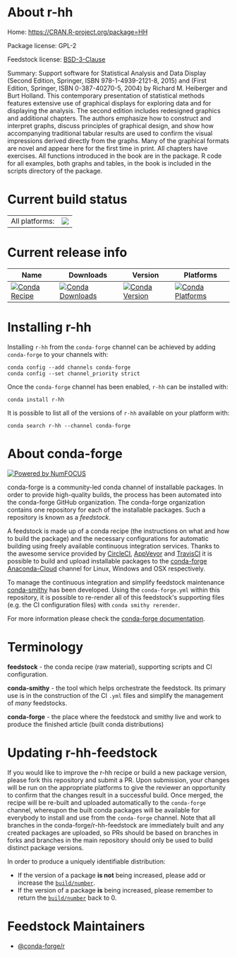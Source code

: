 About r-hh
==========

Home: https://CRAN.R-project.org/package=HH

Package license: GPL-2

Feedstock license: [BSD-3-Clause](https://github.com/conda-forge/r-hh-feedstock/blob/master/LICENSE.txt)

Summary: Support software for Statistical Analysis and Data Display (Second Edition, Springer, ISBN 978-1-4939-2121-8, 2015) and (First Edition, Springer, ISBN 0-387-40270-5, 2004) by Richard M. Heiberger and Burt Holland.  This contemporary presentation of statistical methods features extensive use of graphical displays for exploring data and for displaying the analysis.  The second edition includes redesigned graphics and additional chapters. The authors emphasize how to construct and interpret graphs, discuss principles of graphical design, and show how accompanying traditional tabular results are used to confirm the visual impressions derived directly from the graphs. Many of the graphical formats are novel and appear here for the first time in print.  All chapters have exercises.  All functions introduced in the book are in the package.  R code for all examples, both graphs and tables, in the book is included in the scripts directory of the package.

Current build status
====================


<table><tr><td>All platforms:</td>
    <td>
      <a href="https://dev.azure.com/conda-forge/feedstock-builds/_build/latest?definitionId=2478&branchName=master">
        <img src="https://dev.azure.com/conda-forge/feedstock-builds/_apis/build/status/r-hh-feedstock?branchName=master">
      </a>
    </td>
  </tr>
</table>

Current release info
====================

| Name | Downloads | Version | Platforms |
| --- | --- | --- | --- |
| [![Conda Recipe](https://img.shields.io/badge/recipe-r--hh-green.svg)](https://anaconda.org/conda-forge/r-hh) | [![Conda Downloads](https://img.shields.io/conda/dn/conda-forge/r-hh.svg)](https://anaconda.org/conda-forge/r-hh) | [![Conda Version](https://img.shields.io/conda/vn/conda-forge/r-hh.svg)](https://anaconda.org/conda-forge/r-hh) | [![Conda Platforms](https://img.shields.io/conda/pn/conda-forge/r-hh.svg)](https://anaconda.org/conda-forge/r-hh) |

Installing r-hh
===============

Installing `r-hh` from the `conda-forge` channel can be achieved by adding `conda-forge` to your channels with:

```
conda config --add channels conda-forge
conda config --set channel_priority strict
```

Once the `conda-forge` channel has been enabled, `r-hh` can be installed with:

```
conda install r-hh
```

It is possible to list all of the versions of `r-hh` available on your platform with:

```
conda search r-hh --channel conda-forge
```


About conda-forge
=================

[![Powered by
NumFOCUS](https://img.shields.io/badge/powered%20by-NumFOCUS-orange.svg?style=flat&colorA=E1523D&colorB=007D8A)](https://numfocus.org)

conda-forge is a community-led conda channel of installable packages.
In order to provide high-quality builds, the process has been automated into the
conda-forge GitHub organization. The conda-forge organization contains one repository
for each of the installable packages. Such a repository is known as a *feedstock*.

A feedstock is made up of a conda recipe (the instructions on what and how to build
the package) and the necessary configurations for automatic building using freely
available continuous integration services. Thanks to the awesome service provided by
[CircleCI](https://circleci.com/), [AppVeyor](https://www.appveyor.com/)
and [TravisCI](https://travis-ci.com/) it is possible to build and upload installable
packages to the [conda-forge](https://anaconda.org/conda-forge)
[Anaconda-Cloud](https://anaconda.org/) channel for Linux, Windows and OSX respectively.

To manage the continuous integration and simplify feedstock maintenance
[conda-smithy](https://github.com/conda-forge/conda-smithy) has been developed.
Using the ``conda-forge.yml`` within this repository, it is possible to re-render all of
this feedstock's supporting files (e.g. the CI configuration files) with ``conda smithy rerender``.

For more information please check the [conda-forge documentation](https://conda-forge.org/docs/).

Terminology
===========

**feedstock** - the conda recipe (raw material), supporting scripts and CI configuration.

**conda-smithy** - the tool which helps orchestrate the feedstock.
                   Its primary use is in the construction of the CI ``.yml`` files
                   and simplify the management of *many* feedstocks.

**conda-forge** - the place where the feedstock and smithy live and work to
                  produce the finished article (built conda distributions)


Updating r-hh-feedstock
=======================

If you would like to improve the r-hh recipe or build a new
package version, please fork this repository and submit a PR. Upon submission,
your changes will be run on the appropriate platforms to give the reviewer an
opportunity to confirm that the changes result in a successful build. Once
merged, the recipe will be re-built and uploaded automatically to the
`conda-forge` channel, whereupon the built conda packages will be available for
everybody to install and use from the `conda-forge` channel.
Note that all branches in the conda-forge/r-hh-feedstock are
immediately built and any created packages are uploaded, so PRs should be based
on branches in forks and branches in the main repository should only be used to
build distinct package versions.

In order to produce a uniquely identifiable distribution:
 * If the version of a package **is not** being increased, please add or increase
   the [``build/number``](https://docs.conda.io/projects/conda-build/en/latest/resources/define-metadata.html#build-number-and-string).
 * If the version of a package **is** being increased, please remember to return
   the [``build/number``](https://docs.conda.io/projects/conda-build/en/latest/resources/define-metadata.html#build-number-and-string)
   back to 0.

Feedstock Maintainers
=====================

* [@conda-forge/r](https://github.com/conda-forge/r/)

